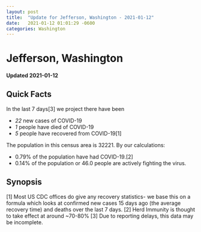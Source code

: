 ```yaml
---
layout: post
title:  "Update for Jefferson, Washington - 2021-01-12"
date:   2021-01-12 01:01:29 -0600
categories: Washington
---
```


# Jefferson, Washington
#### Updated 2021-01-12

## Quick Facts

In the last 7 days[3] we project there have been
- *22* new cases of COVID-19
- *1* people have died of COVID-19
- *5* people have recovered from COVID-19[1]

The population in this census area is 32221. By our calculations:
- 0.79% of the population have had COVID-19.[2]
- 0.14% of the population or 46.0 people are actively fighting the virus.

## Synopsis




[1] Most US CDC offices do give any recovery statistics- we base this on a formula which looks at confirmed new cases
15 days ago (the average recovery time) and deaths over the last 7 days.
[2] Herd Immunity is thought to take effect at around ~70-80%
[3] Due to reporting delays, this data may be incomplete. 
    